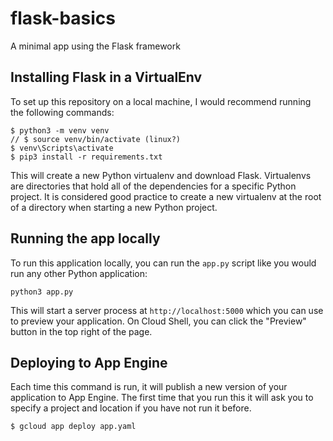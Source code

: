 # flask-basics
A minimal app using the Flask framework

## Installing Flask in a VirtualEnv

To set up this repository on a local machine, I would recommend running the following commands:

```
$ python3 -m venv venv
// $ source venv/bin/activate (linux?)
$ venv\Scripts\activate
$ pip3 install -r requirements.txt
```

This will create a new Python virtualenv and download Flask. 
Virtualenvs are directories that hold all of the dependencies for a specific Python project.
It is considered good practice to create a new virtualenv at the root of a directory when starting a new Python project.

## Running the app locally

To run this application locally, you can run the `app.py` script like you would run any other Python application:

```
python3 app.py
```

This will start a server process at `http://localhost:5000` which you can use to preview your application. On Cloud Shell, you can click the "Preview" button in the top right of the page.

## Deploying to App Engine

Each time this command is run, it will publish a new version of your application to App Engine.
The first time that you run this it will ask you to specify a project and location if you have not run it before.

```
$ gcloud app deploy app.yaml
```

